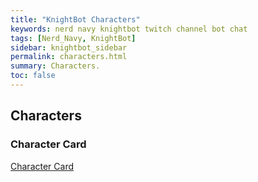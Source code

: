 ```yaml
---
title: "KnightBot Characters"
keywords: nerd navy knightbot twitch channel bot chat
tags: [Nerd_Navy, KnightBot]
sidebar: knightbot_sidebar
permalink: characters.html
summary: Characters. 
toc: false
---  
```


## Characters

### Character Card

[Character Card](https://github.com/NonMajorNerd/nonmajornerd.github.io/blob/main/_assets/GFX/KB/CharacterCardSmallAnnotated.png?raw=true)